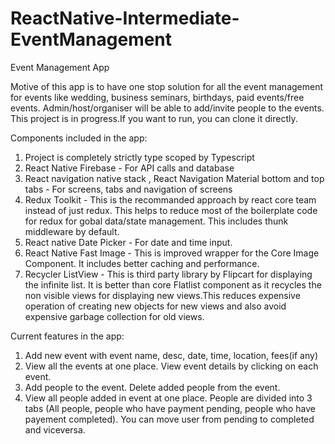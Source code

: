 # ReactNative-Intermediate-EventManagement
Event Management App

Motive of this app is to have one stop solution for all the event management for events like wedding, business seminars, birthdays, paid events/free events. Admin/host/organiser will be able to add/invite people to the events. This project is in progress.If you want to run, you can clone it directly. 

  Components included in the app: 

   1. Project is completely strictly type scoped by Typescript 
   2. React Native Firebase - For API calls and database
   3. React navigation native stack , React Navigation Material bottom and top tabs - For screens, tabs and navigation of screens
   4. Redux Toolkit - This is the recommanded approach by react core team instead of just redux. This helps to reduce most of the boilerplate code for redux for gobal data/state management. This includes thunk middleware by default.
   5. React native Date Picker - For date and time input. 
   6. React Native Fast Image - This is improved wrapper for the Core Image Component. It includes better caching and performance.
   7. Recycler ListView - This is third party library by Flipcart for displaying the infinite list. It is better than core Flatlist component as it recycles the non visible views for displaying new views.This reduces expensive operation of creating new objects for new views and also avoid expensive garbage collection for old views.


  Current features in the app: 

   1. Add new event with event name, desc, date, time, location, fees(if any)
   2. View all the events at one place. View event details by clicking on each event.
   4. Add people to the event. Delete added people from the event.
   5. View all people added in event at one place. People are divided into 3 tabs (All people, people who have payment pending, people who have payement completed). You can move user from pending to completed and viceversa.
